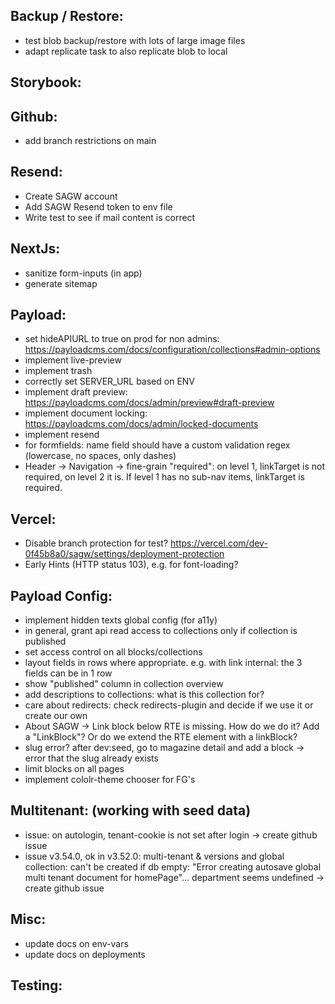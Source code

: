 Backup / Restore:
-----------------
- test blob backup/restore with lots of large image files
- adapt replicate task to also replicate blob to local

Storybook:
----------

Github:
-------
- add branch restrictions on main

Resend:
-------
- Create SAGW account
- Add SAGW Resend token to env file
- Write test to see if mail content is correct

NextJs:
-------
- sanitize form-inputs (in app)
- generate sitemap

Payload:
--------
- set hideAPIURL to true on prod for non admins: https://payloadcms.com/docs/configuration/collections#admin-options
- implement live-preview
- implement trash
- correctly set SERVER_URL based on ENV
- implement draft preview: https://payloadcms.com/docs/admin/preview#draft-preview
- implement document locking: https://payloadcms.com/docs/admin/locked-documents
- implement resend
- for formfields: name field should have a custom validation regex (lowercase, no spaces, only dashes)
- Header -> Navigation -> fine-grain "required": on level 1, linkTarget is not required, on level 2 it is. If level 1 has no sub-nav items, linkTarget is required.

Vercel:
--------
- Disable branch protection for test? https://vercel.com/dev-0f45b8a0/sagw/settings/deployment-protection
- Early Hints (HTTP status 103), e.g. for font-loading?

Payload Config:
--------
- implement hidden texts global config (for a11y)
- in general, grant api read access to collections only if collection is published
- set access control on all blocks/collections
- layout fields in rows where appropriate. e.g. with link internal: the 3 fields can be in 1 row
- show "published" column in collection overview
- add descriptions to collections: what is this collection for?
- care about redirects: check redirects-plugin and decide if we use it or create our own
- About SAGW -> Link block below RTE is missing. How do we do it? Add a "LinkBlock"? Or do we extend the RTE element with a linkBlock?
- slug error? after dev:seed, go to magazine detail and add a block -> error that the slug already exists
- limit blocks on all pages
- implement cololr-theme chooser for FG's

Multitenant: (working with seed data)
--------
- issue: on autologin, tenant-cookie is not set after login -> create github issue
- issue v3.54.0, ok in v3.52.0: multi-tenant & versions and global collection: can't be created if db empty: "Error creating autosave global multi tenant document for homePage"... department seems undefined -> create github issue

Misc:
--------
- update docs on env-vars
- update docs on deployments

Testing:
-------
